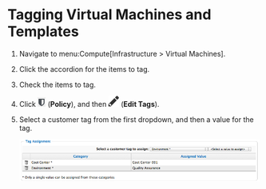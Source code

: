 # Tagging Virtual Machines and Templates

1.  Navigate to menu:Compute\[Infrastructure \> Virtual Machines\].

2.  Click the accordion for the items to tag.

3.  Check the items to tag.

4.  Click ![1941](/images/1941.png) (**Policy**), and then
    ![1851](/images/1851.png) (**Edit Tags**).

5.  Select a customer tag from the first dropdown, and then a value for
    the tag.

    ![2159](/images/2159.png)
